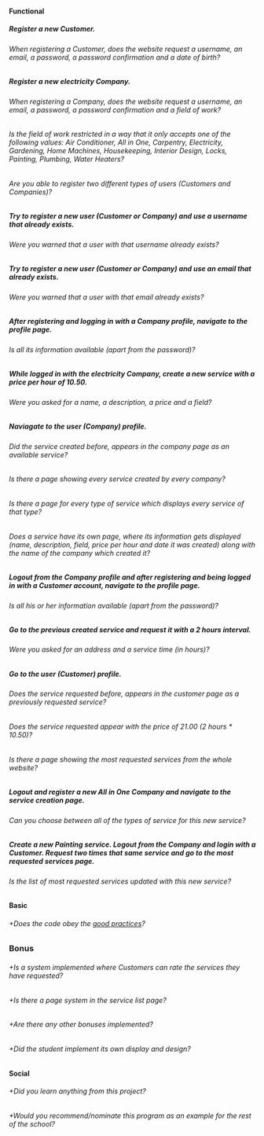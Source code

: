 #### Functional

##### Register a new Customer.

###### When registering a Customer, does the website request a username, an email, a password, a password confirmation and a date of birth?

##### Register a new electricity Company.

###### When registering a Company, does the website request a username, an email, a password, a password confirmation and a field of work?

###### Is the field of work restricted in a way that it only accepts one of the following values: Air Conditioner, All in One, Carpentry, Electricity, Gardening, Home Machines, Housekeeping, Interior Design, Locks, Painting, Plumbing, Water Heaters?

###### Are you able to register two different types of users (Customers and Companies)?

##### Try to register a new user (Customer or Company) and use a username that already exists.

###### Were you warned that a user with that username already exists?

##### Try to register a new user (Customer or Company) and use an email that already exists.

###### Were you warned that a user with that email already exists?

##### After registering and logging in with a Company profile, navigate to the profile page.

###### Is all its information available (apart from the password)?

##### While logged in with the electricity Company, create a new service with a price per hour of 10.50.

###### Were you asked for a name, a description, a price and a field?

##### Naviagate to the user (Company) profile.

###### Did the service created before, appears in the company page as an available service?

###### Is there a page showing every service created by every company?

###### Is there a page for every type of service which displays every service of that type?

###### Does a service have its own page, where its information gets displayed (name, description, field, price per hour and date it was created) along with the name of the company which created it?

##### Logout from the Company profile and after registering and being logged in with a Customer account, navigate to the profile page.

###### Is all his or her information available (apart from the password)?

##### Go to the previous created service and request it with a 2 hours interval.

###### Were you asked for an address and a service time (in hours)?

##### Go to the user (Customer) profile.

###### Does the service requested before, appears in the customer page as a previously requested service?

###### Does the service requested appear with the price of 21.00 (2 hours \* 10.50)?

###### Is there a page showing the most requested services from the whole website?

##### Logout and register a new All in One Company and navigate to the service creation page.

###### Can you choose between all of the types of service for this new service?

##### Create a new Painting service. Logout from the Company and login with a Customer. Request two times that same service and go to the most requested services page.

###### Is the list of most requested services updated with this new service?

#### Basic

###### +Does the code obey the [good practices](../../good-practices/README.md)?

### Bonus

###### +Is a system implemented where Customers can rate the services they have requested?

###### +Is there a page system in the service list page?

###### +Are there any other bonuses implemented?

###### +Did the student implement its own display and design?

#### Social

###### +Did you learn anything from this project?

###### +Would you recommend/nominate this program as an example for the rest of the school?
